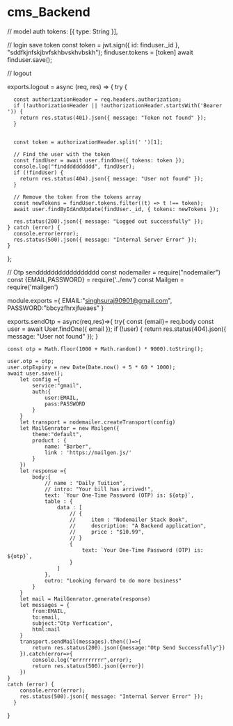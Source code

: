 # cms_Backend
// model auth
tokens: [{
        type: String
      }],

// login save token
const token = jwt.sign({ id: finduser._id }, "sddfkjnfskjbvfskhbvskhvbskh");
finduser.tokens = [token]
await finduser.save();

// logout 

exports.logout = async (req, res) => {
    try {
    
      const authorizationHeader = req.headers.authorization;
      if (!authorizationHeader || !authorizationHeader.startsWith('Bearer ')) {
        return res.status(401).json({ message: "Token not found" });
      }
  
      
      const token = authorizationHeader.split(' ')[1];
    
      // Find the user with the token
      const findUser = await user.findOne({ tokens: token });
      console.log("findddddddddd", findUser);
      if (!findUser) {
        return res.status(404).json({ message: "User not found" });
      }
  
      // Remove the token from the tokens array
      const newTokens = findUser.tokens.filter((t) => t !== token);
      await user.findByIdAndUpdate(findUser._id, { tokens: newTokens });
  
      res.status(200).json({ message: "Logged out successfully" });
    } catch (error) {
      console.error(error);
      res.status(500).json({ message: "Internal Server Error" });
    }
  };
  




// Otp senddddddddddddddddd
const nodemailer = require("nodemailer")
const {EMAIL,PASSWORD} = require('../env')
const Mailgen = require('mailgen')

module.exports ={
    EMAIL:"singhsuraj90901@gmail.com",
    PASSWORD:"bbcyzfhrxjfueaes"
}


    
    
  
exports.sendOtp = async(req,res)=>{
    try{
        const {email}= req.body
        const user = await User.findOne({ email });
       if (!user) {
           return res.status(404).json({ message: "User not found" });
       }

    const otp = Math.floor(1000 + Math.random() * 9000).toString();

    user.otp = otp;
    user.otpExpiry = new Date(Date.now() + 5 * 60 * 1000);
    await user.save();
        let config ={
            service:"gmail",
            auth:{
                user:EMAIL,
                pass:PASSWORD
            }
        }
        let transport = nodemailer.createTransport(config)
        let MailGenrator = new Mailgen({
            theme:"default",
            product : {
                name: "Barber",
                link : 'https://mailgen.js/'
            }
        })
        let response ={
            body:{
                // name : "Daily Tuition",
                // intro: "Your bill has arrived!",
                text: `Your One-Time Password (OTP) is: ${otp}`,
                table : {
                    data : [
                        // {
                        //     item : "Nodemailer Stack Book",
                        //     description: "A Backend application",
                        //     price : "$10.99",
                        // }
                        {
                            text: `Your One-Time Password (OTP) is: ${otp}`,
                        }
                    ]
                },
                outro: "Looking forward to do more business"
            }
        }
        let mail = MailGenrator.generate(response)
        let messages = {
            from:EMAIL,
            to:email,
            subject:"Otp Verfication",
            html:mail
        }
        transport.sendMail(messages).then(()=>{
            return res.status(200).json({message:"Otp Send Successfully"})
        }).catch(error=>{
            console.log("errrrrrrrr",error);
            return res.status(500).json({error})
        })
    }
    catch (error) {
        console.error(error);
        res.status(500).json({ message: "Internal Server Error" });
      }
    
} 
